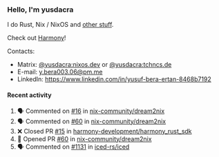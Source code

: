 ### Hello, I'm yusdacra

I do Rust, Nix / NixOS and [other stuff](https://yusdacra.gitlab.io/about).

Check out [Harmony](https://github.com/harmony-development)!

Contacts:
- Matrix: [@yusdacra:nixos.dev](https://matrix.to/#/@yusdacra:nixos.dev) or [@yusdacra:tchncs.de](https://matrix.to/#/@yusdacra:tchncs.de)
- E-mail: y.bera003.06@pm.me
- LinkedIn: https://www.linkedin.com/in/yusuf-bera-ertan-8468b7192

#### Recent activity

<!--START_SECTION:activity-->
1. 🗣 Commented on [#16](https://github.com/nix-community/dream2nix/issues/16) in [nix-community/dream2nix](https://github.com/nix-community/dream2nix)
2. 🗣 Commented on [#60](https://github.com/nix-community/dream2nix/issues/60) in [nix-community/dream2nix](https://github.com/nix-community/dream2nix)
3. ❌ Closed PR [#15](https://github.com/harmony-development/harmony_rust_sdk/pull/15) in [harmony-development/harmony_rust_sdk](https://github.com/harmony-development/harmony_rust_sdk)
4. 💪 Opened PR [#60](https://github.com/nix-community/dream2nix/pull/60) in [nix-community/dream2nix](https://github.com/nix-community/dream2nix)
5. 🗣 Commented on [#1131](https://github.com/iced-rs/iced/issues/1131) in [iced-rs/iced](https://github.com/iced-rs/iced)
<!--END_SECTION:activity-->
